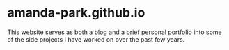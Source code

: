 # amanda-park.github.io

This website serves as both a [blog](https://amanda-park.github.io/blog/) and a brief personal portfolio into some of the side projects I have worked on over the past few years. 
